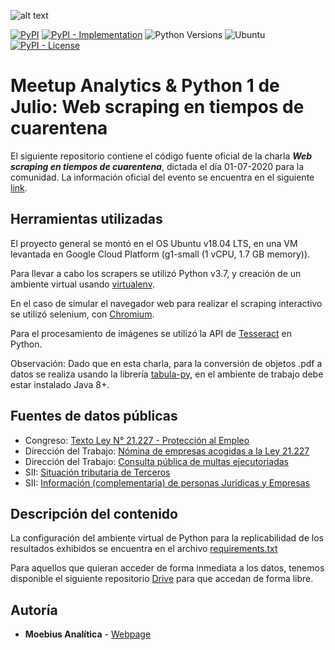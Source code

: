 ![alt text](https://secure.meetupstatic.com/photos/event/8/8/6/5/highres_490894917.jpeg)

[![PyPI](https://img.shields.io/pypi/v/virtualenv?style=flat-square)](https://pypi.org/project/virtualenv)
[![PyPI - Implementation](https://img.shields.io/pypi/implementation/virtualenv?style=flat-square)](https://pypi.org/project/virtualenv)
![Python Versions](https://img.shields.io/badge/Python-3.7-green.svg)
![Ubuntu](https://img.shields.io/badge/Ubuntu-18.04-blue.svg)
[![PyPI - License](https://img.shields.io/pypi/l/virtualenv?style=flat-square)](https://opensource.org/licenses/MIT)


# Meetup Analytics & Python 1 de Julio: Web scraping en tiempos de cuarentena

El siguiente repositorio contiene el código fuente oficial de la charla ***Web scraping en tiempos de cuarentena***, dictada el día 01-07-2020 para la comunidad. La información oficial del evento se encuentra en el siguiente [link](https://www.meetup.com/Analytics-y-Python/events/271358503/).

## Herramientas utilizadas

El proyecto general se montó en el OS Ubuntu v18.04 LTS, en una VM levantada en Google Cloud Platform (g1-small (1 vCPU, 1.7 GB memory)).

Para llevar a cabo los scrapers se utilizó Python v3.7, y creación de un ambiente virtual usando [virtualenv](https://virtualenv.pypa.io/en/latest/installation.html).

En el caso de simular el navegador web para realizar el scraping interactivo se utilizó selenium, con [Chromium](https://chromedriver.chromium.org/).

Para el procesamiento de imágenes se utilizó la API de [Tesseract]() en Python.

Observación: Dado que en esta charla, para la conversión de objetos .pdf a datos se realiza usando la librería [tabula-py](https://pypi.org/project/tabula-py/), en el ambiente de trabajo debe estar instalado Java 8+.

## Fuentes de datos públicas

* Congreso: [Texto Ley N° 21.227 - Protección al Empleo](https://www.leychile.cl/Navegar?idNorma=1144080)
* Dirección del Trabajo: [Nómina de empresas acogidas a la Ley 21.227](https://www.dt.gob.cl/portal/1626/w3-article-118613.html)
* Dirección del Trabajo: [Consulta pública de multas ejecutoriadas](https://ventanilla.dirtrab.cl/RegistroEmpleador/consultamultas.aspx)
* SII: [Situación tributaria de Terceros](https://zeus.sii.cl/cvc/stc/stc.html)
* SII: [Información (complementaria) de personas Jurídicas y Empresas](http://www.sii.cl/sobre_el_sii/nominapersonasjuridicas.html)

## Descripción del contenido

La configuración del ambiente virtual de Python para la replicabilidad de los resultados exhibidos se encuentra en el archivo [requirements.txt](https://github.com/juakonap/meetup-webscraping/edit/master/requirements.txt)

Para aquellos que quieran acceder de forma inmediata a los datos, tenemos disponible el siguiente repositorio [Drive](https://drive.google.com/drive/folders/1WRNEnmRX9uDpkg7SyhW2gd5pplM4FRA4?usp=sharing) para que accedan de forma libre.

## Autoría

* **Moebius Analítica** - [Webpage](https://www.moebius-analitica.cl/)
